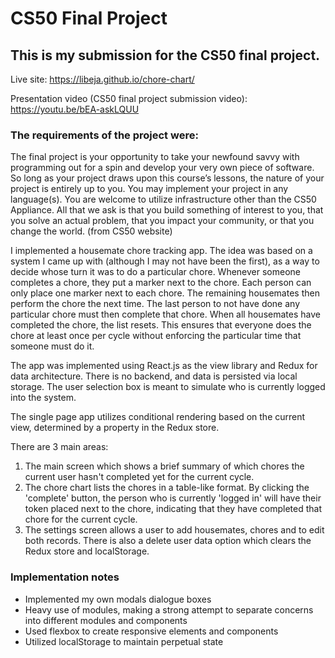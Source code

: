# CS50 Final Project
## This is my submission for the CS50 final project.

Live site: https://libeja.github.io/chore-chart/

Presentation video (CS50 final project submission video): https://youtu.be/bEA-askLQUU

### The requirements of the project were:

The final project is your opportunity to take your newfound savvy with programming out for a spin and develop your very own piece of software. So long as your project draws upon this course’s lessons, the nature of your project is entirely up to you. You may implement your project in any language(s). You are welcome to utilize infrastructure other than the CS50 Appliance. All that we ask is that you build something of interest to you, that you solve an actual problem, that you impact your community, or that you change the world.
(from CS50 website)

I implemented a housemate chore tracking app. The idea was based on a system I came up with (although I may not have been the first), as a way to decide whose turn it was to do a particular chore. Whenever someone completes a chore, they put a marker next to the chore. Each person can only place one marker next to each chore. The remaining housemates then perform the chore the next time. The last person to not have done any particular chore must then complete that chore. When all housemates have completed the chore, the list resets. This ensures that everyone does the chore at least once per cycle without enforcing the particular time that someone must do it.

The app was implemented using React.js as the view library and Redux for data architecture. There is no backend, and data is persisted via local storage. The user selection box is meant to simulate who is currently logged into the system.

The single page app utilizes conditional rendering based on the current view, determined by a property in the Redux store.

There are 3 main areas:
1. The main screen which shows a brief summary of which chores the current user hasn't
completed yet for the current cycle.
2. The chore chart lists the chores in a table-like format. By clicking the 'complete' button, the person who is currently 'logged in' will have their token placed next to the chore, indicating that they have completed that chore for the current cycle.
3. The settings screen allows a user to add housemates, chores and to edit both records. There is also a delete user data option which clears the Redux store and localStorage.

### Implementation notes
* Implemented my own modals dialogue boxes
* Heavy use of modules, making a strong attempt to separate concerns into different modules and components
* Used flexbox to create responsive elements and components
* Utilized localStorage to maintain perpetual state
